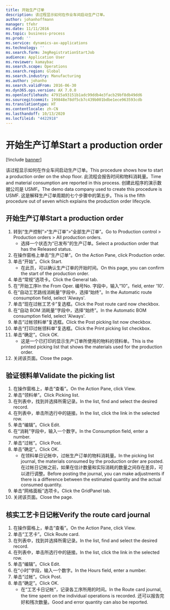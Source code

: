 ```yaml
---
title: 开始生产订单
description: 该过程显示如何在作业车间启动生产订单。
author: johanhoffmann
manager: tfehr
ms.date: 11/11/2016
ms.topic: business-process
ms.prod: ''
ms.service: dynamics-ax-applications
ms.technology: ''
ms.search.form: JmgRegistrationStartJob
audience: Application User
ms.reviewer: kamaybac
ms.search.scope: Operations
ms.search.region: Global
ms.search.industry: Manufacturing
ms.author: johanho
ms.search.validFrom: 2016-06-30
ms.dyn365.ops.version: AX 7.0.0
ms.openlocfilehash: 47915a93151b1adc99ddb4e3facb29bf8db49dd6
ms.sourcegitcommit: 199848e78df5cb7c439b001bdbe1ece963593cdb
ms.translationtype: HT
ms.contentlocale: zh-CN
ms.lasthandoff: 10/13/2020
ms.locfileid: "4422918"
---
```

# <a name="start-a-production-order"></a><span data-ttu-id="b49b8-103">开始生产订单</span><span class="sxs-lookup"><span data-stu-id="b49b8-103">Start a production order</span></span>

[!include [banner](../../includes/banner.md)]

<span data-ttu-id="b49b8-104">该过程显示如何在作业车间启动生产订单。</span><span class="sxs-lookup"><span data-stu-id="b49b8-104">This procedure shows how to start a production order on the shop floor.</span></span> <span data-ttu-id="b49b8-105">此流程会报告时间和物料消耗量。</span><span class="sxs-lookup"><span data-stu-id="b49b8-105">Time and material consumption are reported in this process.</span></span> <span data-ttu-id="b49b8-106">创建此程序的演示数据公司是 USMF。</span><span class="sxs-lookup"><span data-stu-id="b49b8-106">The demo data company used to create this procedure is USMF.</span></span> <span data-ttu-id="b49b8-107">这是解释生产订单周期的七个步骤中的第五步。</span><span class="sxs-lookup"><span data-stu-id="b49b8-107">This is the fifth procedure out of seven which explains the production order lifecycle.</span></span>


## <a name="start-a-production-order"></a><span data-ttu-id="b49b8-108">开始生产订单</span><span class="sxs-lookup"><span data-stu-id="b49b8-108">Start a production order</span></span>
1. <span data-ttu-id="b49b8-109">转到“生产控制”>“生产订单”>“全部生产订单”。</span><span class="sxs-lookup"><span data-stu-id="b49b8-109">Go to Production control > Production orders > All production orders.</span></span>
    * <span data-ttu-id="b49b8-110">选择一个状态为“已发布”的生产订单。</span><span class="sxs-lookup"><span data-stu-id="b49b8-110">Select a production order that has the Released status.</span></span>  
2. <span data-ttu-id="b49b8-111">在操作窗格上单击“生产订单”。</span><span class="sxs-lookup"><span data-stu-id="b49b8-111">On the Action Pane, click Production order.</span></span>
3. <span data-ttu-id="b49b8-112">单击“开始”。</span><span class="sxs-lookup"><span data-stu-id="b49b8-112">Click Start.</span></span>
    * <span data-ttu-id="b49b8-113">在此页，可以确认生产订单的开始时间。</span><span class="sxs-lookup"><span data-stu-id="b49b8-113">On this page, you can confirm the start of the production order.</span></span>  
4. <span data-ttu-id="b49b8-114">单击“常规”选项卡。</span><span class="sxs-lookup"><span data-stu-id="b49b8-114">Click the General tab.</span></span>
5. <span data-ttu-id="b49b8-115">在“开始工序</span><span class="sxs-lookup"><span data-stu-id="b49b8-115">In the From Oper.</span></span> <span data-ttu-id="b49b8-116">编号</span><span class="sxs-lookup"><span data-stu-id="b49b8-116">No.</span></span> <span data-ttu-id="b49b8-117">字段中，输入“10”。</span><span class="sxs-lookup"><span data-stu-id="b49b8-117">field, enter '10'.</span></span>
6. <span data-ttu-id="b49b8-118">在“自动工艺路线消耗量”字段中，选择“始终”。</span><span class="sxs-lookup"><span data-stu-id="b49b8-118">In the Automatic route consumption field, select 'Always'.</span></span>
7. <span data-ttu-id="b49b8-119">单击“现在过帐工艺卡”复选框。</span><span class="sxs-lookup"><span data-stu-id="b49b8-119">Click the Post route card now checkbox.</span></span>
8. <span data-ttu-id="b49b8-120">在“自动 BOM 消耗量”字段中，选择“始终”。</span><span class="sxs-lookup"><span data-stu-id="b49b8-120">In the Automatic BOM consumption field, select 'Always'.</span></span>
9. <span data-ttu-id="b49b8-121">单击“过帐领料单”复选框。</span><span class="sxs-lookup"><span data-stu-id="b49b8-121">Click the Post picking list now checkbox.</span></span>
10. <span data-ttu-id="b49b8-122">单击“打印过帐领料单”复选框。</span><span class="sxs-lookup"><span data-stu-id="b49b8-122">Click the Print picking list checkbox.</span></span>
11. <span data-ttu-id="b49b8-123">单击“确定”。</span><span class="sxs-lookup"><span data-stu-id="b49b8-123">Click OK.</span></span>
    * <span data-ttu-id="b49b8-124">这是一个已打印的显示生产订单所使用的物料的领料单。</span><span class="sxs-lookup"><span data-stu-id="b49b8-124">This is the printed picking list that shows the materials used for the production order.</span></span>  
12. <span data-ttu-id="b49b8-125">关闭该页面。</span><span class="sxs-lookup"><span data-stu-id="b49b8-125">Close the page.</span></span>

## <a name="validate-the-picking-list"></a><span data-ttu-id="b49b8-126">验证领料单</span><span class="sxs-lookup"><span data-stu-id="b49b8-126">Validate the picking list</span></span>
1. <span data-ttu-id="b49b8-127">在操作窗格上，单击“查看”。</span><span class="sxs-lookup"><span data-stu-id="b49b8-127">On the Action Pane, click View.</span></span>
2. <span data-ttu-id="b49b8-128">单击“领料单”。</span><span class="sxs-lookup"><span data-stu-id="b49b8-128">Click Picking list.</span></span>
3. <span data-ttu-id="b49b8-129">在列表中，找到并选择所需记录。</span><span class="sxs-lookup"><span data-stu-id="b49b8-129">In the list, find and select the desired record.</span></span>
4. <span data-ttu-id="b49b8-130">在列表中，单击所选行中的链接。</span><span class="sxs-lookup"><span data-stu-id="b49b8-130">In the list, click the link in the selected row.</span></span>
5. <span data-ttu-id="b49b8-131">单击“编辑”。</span><span class="sxs-lookup"><span data-stu-id="b49b8-131">Click Edit.</span></span>
6. <span data-ttu-id="b49b8-132">在“消耗”字段中，输入一个数字。</span><span class="sxs-lookup"><span data-stu-id="b49b8-132">In the Consumption field, enter a number.</span></span>
7. <span data-ttu-id="b49b8-133">单击“过帐”。</span><span class="sxs-lookup"><span data-stu-id="b49b8-133">Click Post.</span></span>
8. <span data-ttu-id="b49b8-134">单击“确定”。</span><span class="sxs-lookup"><span data-stu-id="b49b8-134">Click OK.</span></span>
    * <span data-ttu-id="b49b8-135">在领料单日记帐中，过帐生产订单的物料消耗量。</span><span class="sxs-lookup"><span data-stu-id="b49b8-135">In the picking list journal, the materials consumed by the production order are posted.</span></span> <span data-ttu-id="b49b8-136">在过帐日记帐之前，如果在估计数量和实际消耗的数量之间存在差异，可以进行调整。</span><span class="sxs-lookup"><span data-stu-id="b49b8-136">Before posting the journal, you can make adjustments if there is a difference between the estimated quantity and the actual consumed quantity.</span></span>  
9. <span data-ttu-id="b49b8-137">单击“网格面板”选项卡。</span><span class="sxs-lookup"><span data-stu-id="b49b8-137">Click the GridPanel tab.</span></span>
10. <span data-ttu-id="b49b8-138">关闭该页面。</span><span class="sxs-lookup"><span data-stu-id="b49b8-138">Close the page.</span></span>

## <a name="verify-the-route-card-journal"></a><span data-ttu-id="b49b8-139">核实工艺卡日记帐</span><span class="sxs-lookup"><span data-stu-id="b49b8-139">Verify the route card journal</span></span>
1. <span data-ttu-id="b49b8-140">在操作窗格上，单击“查看”。</span><span class="sxs-lookup"><span data-stu-id="b49b8-140">On the Action Pane, click View.</span></span>
2. <span data-ttu-id="b49b8-141">单击“工艺卡”。</span><span class="sxs-lookup"><span data-stu-id="b49b8-141">Click Route card.</span></span>
3. <span data-ttu-id="b49b8-142">在列表中，找到并选择所需记录。</span><span class="sxs-lookup"><span data-stu-id="b49b8-142">In the list, find and select the desired record.</span></span>
4. <span data-ttu-id="b49b8-143">在列表中，单击所选行中的链接。</span><span class="sxs-lookup"><span data-stu-id="b49b8-143">In the list, click the link in the selected row.</span></span>
5. <span data-ttu-id="b49b8-144">单击“编辑”。</span><span class="sxs-lookup"><span data-stu-id="b49b8-144">Click Edit.</span></span>
6. <span data-ttu-id="b49b8-145">在“小时”字段，输入一个数字。</span><span class="sxs-lookup"><span data-stu-id="b49b8-145">In the Hours field, enter a number.</span></span>
7. <span data-ttu-id="b49b8-146">单击“过帐”。</span><span class="sxs-lookup"><span data-stu-id="b49b8-146">Click Post.</span></span>
8. <span data-ttu-id="b49b8-147">单击“确定”。</span><span class="sxs-lookup"><span data-stu-id="b49b8-147">Click OK.</span></span>
    * <span data-ttu-id="b49b8-148">在“工艺卡日记帐”，记录各工序所用的时间。</span><span class="sxs-lookup"><span data-stu-id="b49b8-148">In the Route card journal, the time spent on the individual operations is recorded.</span></span> <span data-ttu-id="b49b8-149">还可以报告完好和残次数量。</span><span class="sxs-lookup"><span data-stu-id="b49b8-149">Good and error quantity can also be reported.</span></span>  
